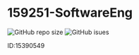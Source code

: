# 159251-SoftwareEng

![GitHub repo size](https://img.shields.io/github/repo-size/jjfleet/159251-Tutorial1)
![GitHub isues](https://img.shields.io/github/issues/jjfleet/159251-Tutorial1)

ID:15390549
